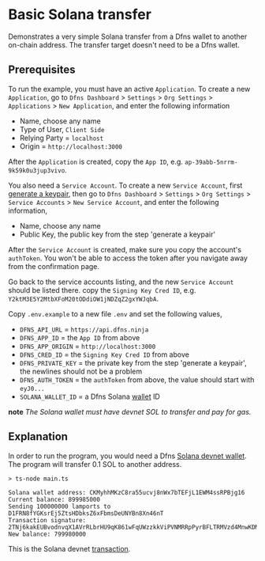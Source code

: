 # Basic Solana transfer

Demonstrates a very simple Solana transfer from a Dfns wallet to another on-chain address. The transfer target doesn't need to be a Dfns wallet.

## Prerequisites

To run the example, you must have an active `Application`. To create a new `Application`, go to `Dfns Dashboard` > `Settings` > `Org Settings` > `Applications` > `New Application`, and enter the following information

- Name, choose any name
- Type of User, `Client Side`
- Relying Party = `localhost`
- Origin = `http://localhost:3000`

After the `Application` is created, copy the `App ID`, e.g. `ap-39abb-5nrrm-9k59k0u3jup3vivo`.

You also need a `Service Account`. To create a new `Service Account`, first [generate a keypair](https://docs.dfns.co/dfns-docs/advanced-topics/authentication/credentials/generate-a-key-pair), then go to `Dfns Dashboard` > `Settings` > `Org Settings` > `Service Accounts` > `New Service Account`, and enter the following information,

- Name, choose any name
- Public Key, the public key from the step 'generate a keypair'

After the `Service Account` is created, make sure you copy the account's `authToken`. You won't be able to access the token after you navigate away from the confirmation page.

Go back to the service accounts listing, and the new `Service Account` should be listed there. copy the `Signing Key Cred ID`, e.g. `Y2ktM3E5Y2MtbXFoM20tODdiOW1jNDZqZ2gxYWJqbA`.

Copy `.env.example` to a new file `.env` and set the following values,

- `DFNS_API_URL` = `https://api.dfns.ninja`
- `DFNS_APP_ID` = the `App ID` from above
- `DFNS_APP_ORIGIN` = `http://localhost:3000`
- `DFNS_CRED_ID` = the `Signing Key Cred ID` from above
- `DFNS_PRIVATE_KEY` = the private key from the step 'generate a keypair', the newlines should not be a problem
- `DFNS_AUTH_TOKEN` = the `authToken` from above, the value should start with `eyJ0...`
- `SOLANA_WALLET_ID` = a Dfns Solana [wallet](https://docs.dfns.co/dfns-docs/api-docs/beta-wallets-api-and-nfts/create-wallet) ID

**note** _The Solana wallet must have devnet SOL to transfer and pay for gas._

## Explanation

In order to run the program, you would need a Dfns [Solana devnet wallet](https://explorer.solana.com/address/CKMyhhMKzC8ra55ucvj8nWx7bTEFjL1EWM4ssRPBjg16?cluster=devnet). The program will transfer 0.1 SOL to another address.

```shell
> ts-node main.ts

Solana wallet address: CKMyhhMKzC8ra55ucvj8nWx7bTEFjL1EWM4ssRPBjg16
Current balance: 899985000
Sending 100000000 lamports to D1FRN8fYGKsrEj5ZtsHDbksZ6xFbmsDeUNYBn8Xn46nT
Transaction signature: 2TNj6kakEUBvodnvqX1AVrRLbrHU9qK861wFqUWzzkkViPVNMRRpPyrBFLTRMVzd4MnwKDMT5pTrQ28qGQWFk6nq
New balance: 799980000
```

This is the Solana devnet [transaction](https://explorer.solana.com/tx/2TNj6kakEUBvodnvqX1AVrRLbrHU9qK861wFqUWzzkkViPVNMRRpPyrBFLTRMVzd4MnwKDMT5pTrQ28qGQWFk6nq?cluster=devnet).
